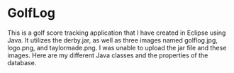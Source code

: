 # GolfLog

This is a golf score tracking application that I have created in Eclipse using Java.  It utilizes the derby.jar, as well as three images named golflog.jpg, logo.png, and taylormade.png.  I was unable to upload the jar file and these images.  Here are my different Java classes and the properties of the database.
